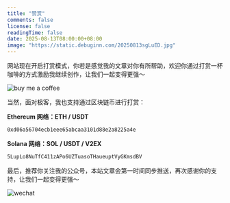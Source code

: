 ```yaml
---
title: "赞赏"
comments: false
license: false
readingTime: false
date: 2025-08-13T08:00:00+08:00
image: "https://static.debuginn.com/20250813sgLuED.jpg"
---
```


网站现在开启打赏模式，你若是感觉我的文章对你有所帮助，欢迎你通过打赏一杯咖啡的方式激励我继续创作，让我们一起变得更强～

![buy me a coffee](https://static.debuginn.com/20250807C6FEAA.png)

当然，面对极客，我也支持通过区块链币进行打赏：

**Ethereum 网络：ETH / USDT**

```bash
0xd06a56704ecb1eee65abcaa3101d88e2a8225a4e
```

**Solana 网络：SOL / USDT / V2EX**

```bash
5LupLo8NuTfC411zAPo6UZTuasoTHaueuptVyGKmsdBV
```

最后，推荐你关注我的公众号，本站文章会第一时间同步推送，再次感谢你的支持，让我们一起变得更强～

![wechat](https://static.debuginn.com/202302202248422.png)
